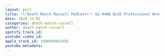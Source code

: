 ```yaml
---
layout: post
title: "\"Death Match Russell PodCast\"! Ep #406 With Professional Wrestler Roma Miller Tune in!"
date: 2020-12-01
categories: death-match-russell
author: death-match-russell
spotify_track_id: 
youtube_video_id: 
apple_track_id: 1000500951491
youtube_metadata: 
---
```

